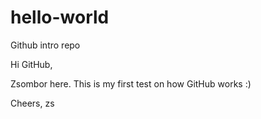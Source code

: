 # hello-world
Github intro repo

Hi GitHub,

Zsombor here. This is my first test on how GitHub works :)

Cheers,
zs
